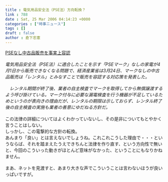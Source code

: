 ```yaml
---
title : 電気用品安全法（PSE法）方向転換？
link : 788
date : Sat, 25 Mar 2006 04:14:23 +0000
categories : ["時事ニュース"]
tags : []
draft : false
author : 倉下忠憲
---
```


<A HREF="http://www.itmedia.co.jp/news/articles/0603/25/news001.html" TARGET="_blank">PSEなし中古品販売を事実上容認</A><BR><BR><I>電気用品安全法（PSE法）に適合したことを示す「PSEマーク」なしの家電が4月1日から販売できなくなる問題で、経済産業省は3月24日、マークなしの中古品販売は「レンタル」とみなすことで販売を容認する対応策を発表した。<BR><BR>　レンタル期間が終了後、業者の自主検査でマークを取得してから無償譲渡するよう呼び掛けている。マーク付与に必要な漏電検査を行う機器が不足しているためというのが表向きの理由だが、レンタルの期限は示しておらず、レンタル終了後の自主検査の実施も業者の善意にゆだねる方針だ。</I><BR><BR>この法律の詳細についてはよくわかっていないし、その是非についてもとやかく言うことはしない。<BR>しっかし、この電撃的な方針の転換。<BR>あんまり「良い」とは言えないでしょうね。これこれこうした理由で・・・というならば、それを踏まえたうえできちんと法律を作り直す、という方向性で無いと、今回のこういった動きがほとんど意味がなかった、ということにもなりかねません。<BR><BR>まあ、ネットを見渡すと、あまり大きな声でこういうことは言わないほうが良いっぱいですが。<BR><br><br>
